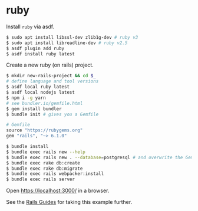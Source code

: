 # ruby

Install `ruby` via asdf.

```bash
$ sudo apt install libssl-dev zlib1g-dev # ruby v3
$ sudo apt install libreadline-dev # ruby v2.5
$ asdf plugin add ruby
$ asdf install ruby latest
```

Create a new ruby (on rails) project.

```bash
$ mkdir new-rails-project && cd $_
# define language and tool versions
$ asdf local ruby latest
$ asdf local nodejs latest
$ npm i -g yarn
# see bundler.io/gemfile.html
$ gem install bundler
$ bundle init # gives you a Gemfile
```

```ruby
# Gemfile
source "https://rubygems.org"
gem "rails", "~> 6.1.0"
```

```bash
$ bundle install
$ bundle exec rails new --help
$ bundle exec rails new . --database=postgresql # and overwrite the Gemfile
$ bundle exec rake db:create
$ bundle exec rake db:migrate
$ bundle exec rails webpacker:install
$ bundle exec rails server
```

Open [https://localhost:3000/](http://localhost:3000) in a browser.

See the [Rails Guides](https://guides.rubyonrails.org/) for taking this example
further.

